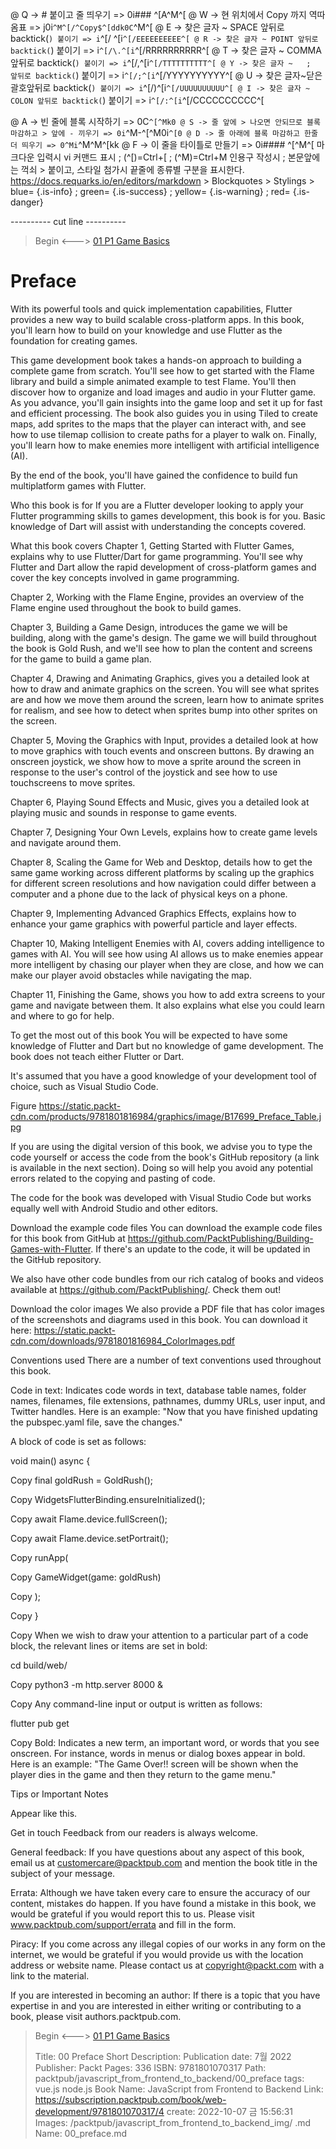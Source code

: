 
@ Q -> # 붙이고 줄 띄우기 => 0i### ^[A^M^[
@ W -> 현 위치에서 Copy 까지 역따옴표 => j0i```^M^[/^Copy$^[ddk0C```^M^[
@ E -> 찾은 글자 ~ SPACE 앞뒤로 backtick(`) 붙이기 => i`^[/ ^[i`^[/EEEEEEEEEE^[
@ R -> 찾은 글자 ~ POINT 앞뒤로 backtick(`) 붙이기 => i`^[/\.^[i`^[/RRRRRRRRRR^[
@ T -> 찾은 글자 ~ COMMA 앞뒤로 backtick(`) 붙이기 => i`^[/,^[i`^[/TTTTTTTTTT^[
@ Y -> 찾은 글자 ~   ;   앞뒤로 backtick(`) 붙이기 => i`^[/;^[i`^[/YYYYYYYYYY^[
@ U -> 찾은 글자~닫은괄호앞뒤로 backtick(`) 붙이기 => i`^[/)^[i`^[/UUUUUUUUUU^[
@ I -> 찾은 글자 ~ COLON 앞뒤로 backtick(`) 붙이기 => i`^[/:^[i`^[/CCCCCCCCCC^[

@ A -> 빈 줄에 블록 시작하기 => 0C```^[^Mk0
@ S -> 줄 앞에 > 나오면 안되므로 블록 마감하고 > 앞에 - 끼우기 => 0i```^M-^[^M0i```^[0
@ D -> 줄 아래에 블록 마감하고 한줄 더 띄우기 => 0^Mi```^M^M^[kk
@ F -> 이 줄을 타이틀로 만들기 => 0i#### ^[^M^[
    마크다운 입력시 vi 커맨드 표시 ; (^[)=Ctrl+[ ; (^M)=Ctrl+M
    인용구 작성시 ; 본문앞에는 꺽쇠 > 붙이고, 스타일 첨가시 끝줄에 종류별 구분을 표시한다.
    https://docs.requarks.io/en/editors/markdown > Blockquotes > Stylings >
    blue= {.is-info} ; green= {.is-success} ; yellow= {.is-warning} ; red= {.is-danger}

---------- cut line ----------

> Begin <---> [ 01 P1 Game Basics ](/packtpub/javascript_from_frontend_to_backend/01_p1_game_basics)

# Preface

With its powerful tools and quick implementation capabilities, Flutter provides a new way to build scalable cross-platform apps. In this book, you'll learn how to build on your knowledge and use Flutter as the foundation for creating games.

This game development book takes a hands-on approach to building a complete game from scratch. You'll see how to get started with the Flame library and build a simple animated example to test Flame. You'll then discover how to organize and load images and audio in your Flutter game. As you advance, you'll gain insights into the game loop and set it up for fast and efficient processing. The book also guides you in using Tiled to create maps, add sprites to the maps that the player can interact with, and see how to use tilemap collision to create paths for a player to walk on. Finally, you'll learn how to make enemies more intelligent with artificial intelligence (AI).

By the end of the book, you'll have gained the confidence to build fun multiplatform games with Flutter.

Who this book is for
If you are a Flutter developer looking to apply your Flutter programming skills to games development, this book is for you. Basic knowledge of Dart will assist with understanding the concepts covered.

What this book covers
Chapter 1, Getting Started with Flutter Games, explains why to use Flutter/Dart for game programming. You'll see why Flutter and Dart allow the rapid development of cross-platform games and cover the key concepts involved in game programming.

Chapter 2, Working with the Flame Engine, provides an overview of the Flame engine used throughout the book to build games.

Chapter 3, Building a Game Design, introduces the game we will be building, along with the game's design. The game we will build throughout the book is Gold Rush, and we'll see how to plan the content and screens for the game to build a game plan.

Chapter 4, Drawing and Animating Graphics, gives you a detailed look at how to draw and animate graphics on the screen. You will see what sprites are and how we move them around the screen, learn how to animate sprites for realism, and see how to detect when sprites bump into other sprites on the screen.

Chapter 5, Moving the Graphics with Input, provides a detailed look at how to move graphics with touch events and onscreen buttons. By drawing an onscreen joystick, we show how to move a sprite around the screen in response to the user's control of the joystick and see how to use touchscreens to move sprites.

Chapter 6, Playing Sound Effects and Music, gives you a detailed look at playing music and sounds in response to game events.

Chapter 7, Designing Your Own Levels, explains how to create game levels and navigate around them.

Chapter 8, Scaling the Game for Web and Desktop, details how to get the same game working across different platforms by scaling up the graphics for different screen resolutions and how navigation could differ between a computer and a phone due to the lack of physical keys on a phone.

Chapter 9, Implementing Advanced Graphics Effects, explains how to enhance your game graphics with powerful particle and layer effects.

Chapter 10, Making Intelligent Enemies with AI, covers adding intelligence to games with AI. You will see how using AI allows us to make enemies appear more intelligent by chasing our player when they are close, and how we can make our player avoid obstacles while navigating the map.

Chapter 11, Finishing the Game, shows you how to add extra screens to your game and navigate between them. It also explains what else you could learn and where to go for help.

To get the most out of this book
You will be expected to have some knowledge of Flutter and Dart but no knowledge of game development. The book does not teach either Flutter or Dart.

It's assumed that you have a good knowledge of your development tool of choice, such as Visual Studio Code.

Figure https://static.packt-cdn.com/products/9781801816984/graphics/image/B17699_Preface_Table.jpg

If you are using the digital version of this book, we advise you to type the code yourself or access the code from the book's GitHub repository (a link is available in the next section). Doing so will help you avoid any potential errors related to the copying and pasting of code.

The code for the book was developed with Visual Studio Code but works equally well with Android Studio and other editors.

Download the example code files
You can download the example code files for this book from GitHub at https://github.com/PacktPublishing/Building-Games-with-Flutter. If there's an update to the code, it will be updated in the GitHub repository.

We also have other code bundles from our rich catalog of books and videos available at https://github.com/PacktPublishing/. Check them out!

Download the color images
We also provide a PDF file that has color images of the screenshots and diagrams used in this book. You can download it here: https://static.packt-cdn.com/downloads/9781801816984_ColorImages.pdf

Conventions used
There are a number of text conventions used throughout this book.

Code in text: Indicates code words in text, database table names, folder names, filenames, file extensions, pathnames, dummy URLs, user input, and Twitter handles. Here is an example: "Now that you have finished updating the pubspec.yaml file, save the changes."

A block of code is set as follows:

void main() async {

Copy
  final goldRush = GoldRush();

Copy
  WidgetsFlutterBinding.ensureInitialized();

Copy
  await Flame.device.fullScreen();

Copy
  await Flame.device.setPortrait();

Copy
  runApp(

Copy
    GameWidget(game: goldRush)

Copy
  );

Copy
}

Copy
When we wish to draw your attention to a particular part of a code block, the relevant lines or items are set in bold:

cd build/web/

Copy
python3 -m http.server 8000 &

Copy
Any command-line input or output is written as follows:

flutter pub get

Copy
Bold: Indicates a new term, an important word, or words that you see onscreen. For instance, words in menus or dialog boxes appear in bold. Here is an example: "The Game Over!! screen will be shown when the player dies in the game and then they return to the game menu."

Tips or Important Notes

Appear like this.

Get in touch
Feedback from our readers is always welcome.

General feedback: If you have questions about any aspect of this book, email us at customercare@packtpub.com and mention the book title in the subject of your message.

Errata: Although we have taken every care to ensure the accuracy of our content, mistakes do happen. If you have found a mistake in this book, we would be grateful if you would report this to us. Please visit www.packtpub.com/support/errata and fill in the form.

Piracy: If you come across any illegal copies of our works in any form on the internet, we would be grateful if you would provide us with the location address or website name. Please contact us at copyright@packt.com with a link to the material.

If you are interested in becoming an author: If there is a topic that you have expertise in and you are interested in either writing or contributing to a book, please visit authors.packtpub.com.



> Begin <---> [ 01 P1 Game Basics ](/packtpub/javascript_from_frontend_to_backend/01_p1_game_basics)
>
> Title: 00 Preface
> Short Description: Publication date: 7월 2022 Publisher: Packt Pages: 336 ISBN: 9781801070317
> Path: packtpub/javascript_from_frontend_to_backend/00_preface
> tags: vue.js node.js
> Book Name: JavaScript from Frontend to Backend
> Link: https://subscription.packtpub.com/book/web-development/9781801070317/4
> create: 2022-10-07 금 15:56:31
> Images: /packtpub/javascript_from_frontend_to_backend_img/
> .md Name: 00_preface.md

